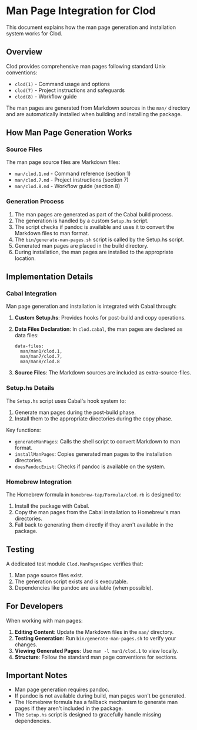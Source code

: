 # Man Page Integration for Clod

This document explains how the man page generation and installation system works for Clod.

## Overview

Clod provides comprehensive man pages following standard Unix conventions:

- `clod(1)` - Command usage and options
- `clod(7)` - Project instructions and safeguards
- `clod(8)` - Workflow guide

The man pages are generated from Markdown sources in the `man/` directory and are automatically installed when building and installing the package.

## How Man Page Generation Works

### Source Files

The man page source files are Markdown files:

- `man/clod.1.md` - Command reference (section 1)
- `man/clod.7.md` - Project instructions (section 7)
- `man/clod.8.md` - Workflow guide (section 8)

### Generation Process

1. The man pages are generated as part of the Cabal build process.
2. The generation is handled by a custom `Setup.hs` script.
3. The script checks if pandoc is available and uses it to convert the Markdown files to man format.
4. The `bin/generate-man-pages.sh` script is called by the Setup.hs script.
5. Generated man pages are placed in the build directory.
6. During installation, the man pages are installed to the appropriate location.

## Implementation Details

### Cabal Integration

Man page generation and installation is integrated with Cabal through:

1. **Custom Setup.hs**: Provides hooks for post-build and copy operations.

2. **Data Files Declaration**: In `clod.cabal`, the man pages are declared as data files:
   ```
   data-files:
     man/man1/clod.1,
     man/man7/clod.7,
     man/man8/clod.8
   ```

3. **Source Files**: The Markdown sources are included as extra-source-files.

### Setup.hs Details

The `Setup.hs` script uses Cabal's hook system to:

1. Generate man pages during the post-build phase.
2. Install them to the appropriate directories during the copy phase.

Key functions:
- `generateManPages`: Calls the shell script to convert Markdown to man format.
- `installManPages`: Copies generated man pages to the installation directories.
- `doesPandocExist`: Checks if pandoc is available on the system.

### Homebrew Integration

The Homebrew formula in `homebrew-tap/Formula/clod.rb` is designed to:

1. Install the package with Cabal.
2. Copy the man pages from the Cabal installation to Homebrew's man directories.
3. Fall back to generating them directly if they aren't available in the package.

## Testing

A dedicated test module `Clod.ManPagesSpec` verifies that:

1. Man page source files exist.
2. The generation script exists and is executable.
3. Dependencies like pandoc are available (when possible).

## For Developers

When working with man pages:

1. **Editing Content**: Update the Markdown files in the `man/` directory.
2. **Testing Generation**: Run `bin/generate-man-pages.sh` to verify your changes.
3. **Viewing Generated Pages**: Use `man -l man1/clod.1` to view locally.
4. **Structure**: Follow the standard man page conventions for sections.

## Important Notes

- Man page generation requires pandoc.
- If pandoc is not available during build, man pages won't be generated.
- The Homebrew formula has a fallback mechanism to generate man pages if they aren't included in the package.
- The `Setup.hs` script is designed to gracefully handle missing dependencies.